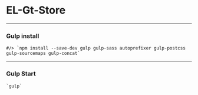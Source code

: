 # EL-Gt-Store
--------
### Gulp install

    #/> `npm install --save-dev gulp gulp-sass autoprefixer gulp-postcss gulp-sourcemaps gulp-concat`

------
### Gulp Start
    `gulp` 
